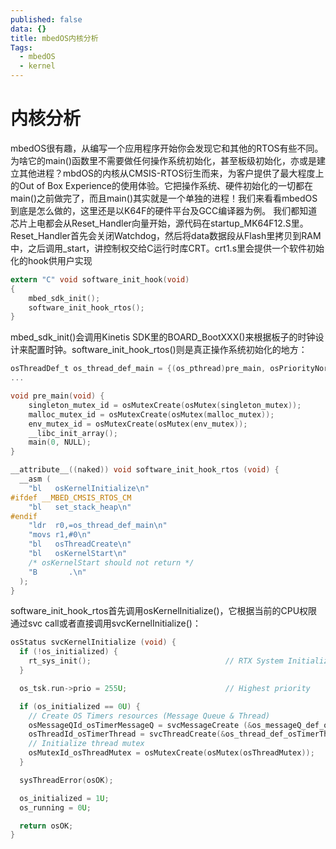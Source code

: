 ```yaml
---
published: false
data: {}
title: mbedOS内核分析
Tags:
  - mbedOS
  - kernel
---
```

# 内核分析 #

mbedOS很有趣，从编写一个应用程序开始你会发现它和其他的RTOS有些不同。为啥它的main()函数里不需要做任何操作系统初始化，甚至板级初始化，亦或是建立其他进程？mbdOS的内核从CMSIS-RTOS衍生而来，为客户提供了最大程度上的Out of Box Experience的使用体验。它把操作系统、硬件初始化的一切都在main()之前做完了，而且main()其实就是一个单独的进程！我们来看看mbedOS到底是怎么做的，这里还是以K64F的硬件平台及GCC编译器为例。
我们都知道芯片上电都会从Reset_Handler向量开始，源代码在startup_MK64F12.S里。Reset_Handler首先会关闭Watchdog，然后将data数据段从Flash里拷贝到RAM中，之后调用\_start，讲控制权交给C运行时库CRT。crt1.s里会提供一个软件初始化的hook供用户实现

``` C
extern "C" void software_init_hook(void)
{                                                          
    mbed_sdk_init();                                                               
    software_init_hook_rtos();                                                     
}
```

mbed_sdk_init()会调用Kinetis SDK里的BOARD_BootXXX()来根据板子的时钟设计来配置时钟。software_init_hook_rtos()则是真正操作系统初始化的地方：

``` C
osThreadDef_t os_thread_def_main = {(os_pthread)pre_main, osPriorityNormal, 1U, sizeof(thread_stack_main), thread_stack_main};
...

void pre_main(void) {
    singleton_mutex_id = osMutexCreate(osMutex(singleton_mutex));
    malloc_mutex_id = osMutexCreate(osMutex(malloc_mutex));
    env_mutex_id = osMutexCreate(osMutex(env_mutex));
    __libc_init_array();
    main(0, NULL);
}

__attribute__((naked)) void software_init_hook_rtos (void) {
  __asm (
    "bl   osKernelInitialize\n"
#ifdef __MBED_CMSIS_RTOS_CM
    "bl   set_stack_heap\n"
#endif
    "ldr  r0,=os_thread_def_main\n"                                                
    "movs r1,#0\n"                                                                 
    "bl   osThreadCreate\n"                                                        
    "bl   osKernelStart\n"
    /* osKernelStart should not return */
    "B       .\n"
  );
}
```

software_init_hook_rtos首先调用osKernelInitialize()，它根据当前的CPU权限通过svc call或者直接调用svcKernelInitialize()：

``` C
osStatus svcKernelInitialize (void) {
  if (!os_initialized) {
    rt_sys_init();                              // RTX System Initialization
  } 

  os_tsk.run->prio = 255U;                      // Highest priority

  if (os_initialized == 0U) {
    // Create OS Timers resources (Message Queue & Thread)
    osMessageQId_osTimerMessageQ = svcMessageCreate (&os_messageQ_def_osTimerMessageQ, NULL);
    osThreadId_osTimerThread = svcThreadCreate(&os_thread_def_osTimerThread, NULL, NULL);
    // Initialize thread mutex
    osMutexId_osThreadMutex = osMutexCreate(osMutex(osThreadMutex));
  }

  sysThreadError(osOK);

  os_initialized = 1U;
  os_running = 0U;

  return osOK;
}

```

